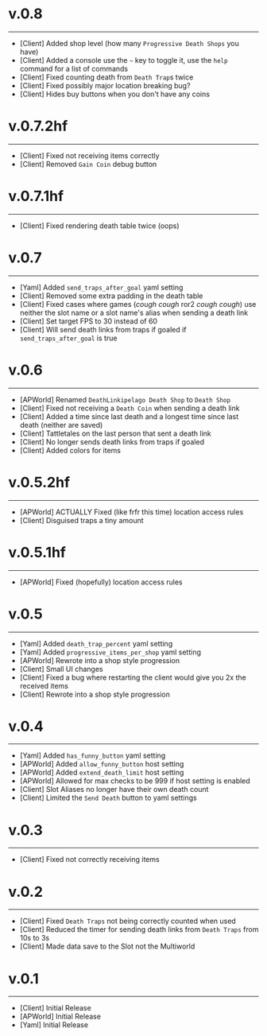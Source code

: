 # v.0.8

---
- [Client] Added shop level (how many `Progressive Death Shops` you have)
- [Client] Added a console use the `~` key to toggle it, use the `help` command for a list of commands
- [Client] Fixed counting death from `Death Trap`s twice
- [Client] Fixed possibly major location breaking bug?
- [Client] Hides buy buttons when you don't have any coins 

# v.0.7.2hf

---
- [Client] Fixed not receiving items correctly
- [Client] Removed `Gain Coin` debug button


# v.0.7.1hf

---
- [Client] Fixed rendering death table twice (oops)

# v.0.7

---
- [Yaml] Added `send_traps_after_goal` yaml setting
- [Client] Removed some extra padding in the death table
- [Client] Fixed cases where games (*cough cough* ror2 *cough cough*) use neither the slot name or a slot name's alias when sending a death link
- [Client] Set target FPS to 30 instead of 60
- [Client] Will send death links from traps if goaled if `send_traps_after_goal` is true

# v.0.6

---
- [APWorld] Renamed `DeathLinkipelago Death Shop` to `Death Shop`
- [Client] Fixed not receiving a `Death Coin` when sending a death link
- [Client] Added a time since last death and a longest time since last death (neither are saved)
- [Client] Tattletales on the last person that sent a death link
- [Client] No longer sends death links from traps if goaled
- [Client] Added colors for items

# v.0.5.2hf

---
- [APWorld] ACTUALLY Fixed (like frfr this time) location access rules
- [Client] Disguised traps a tiny amount

# v.0.5.1hf

---
- [APWorld] Fixed (hopefully) location access rules

# v.0.5

---
- [Yaml] Added `death_trap_percent` yaml setting
- [Yaml] Added `progressive_items_per_shop` yaml setting
- [APWorld] Rewrote into a shop style progression
- [Client] Small UI changes
- [Client] Fixed a bug where restarting the client would give you 2x the received items
- [Client] Rewrote into a shop style progression

# v.0.4

---
- [Yaml] Added `has_funny_button` yaml setting
- [APWorld] Added `allow_funny_button` host setting
- [APWorld] Added `extend_death_limit` host setting
- [APWorld] Allowed for max checks to be 999 if host setting is enabled
- [Client] Slot Aliases no longer have their own death count
- [Client] Limited the `Send Death` button to yaml settings

# v.0.3

---
- [Client] Fixed not correctly receiving items

# v.0.2

---
- [Client] Fixed `Death Traps` not being correctly counted when used
- [Client] Reduced the timer for sending death links from `Death Traps` from 10s to 3s 
- [Client] Made data save to the Slot not the Multiworld

# v.0.1

---
- [Client] Initial Release
- [APWorld] Initial Release
- [Yaml] Initial Release